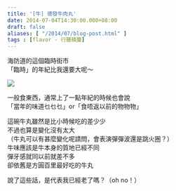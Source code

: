 ```yaml
---
title: '[牛] 德發牛肉丸'
date: 2014-07-04T14:30:00.000+08:00
draft: false
aliases: [ "/2014/07/blog-post.html" ]
tags : [flavor - 行膳積腹]
---
```


海防道的這個臨時街市  
「臨時」的年紀比我還要大呢～  

![](/images/takfat.jpg)

一般食東西，通常上了一點年紀的時候也會說  
「當年的味道乜乜乜」or「食唔返以前的物物物」  
  
這碗牛丸雖然是比小時候吃的差少少  
不過也算是變化沒有太大  
（牛丸可以有甚麼變化呢請問，會表演彈彈波還是跳火圈？）  
牛味應該是牛本身的質地已經不同  
彈牙感就同以前就差不多  
卻依舊是方圓百里最好吃的牛丸  
  
說了這些話，是代表我已經老了嗎？（oh no！）
